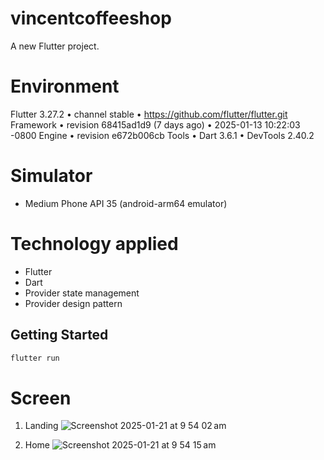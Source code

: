# vincentcoffeeshop

A new Flutter project.

# Environment
Flutter 3.27.2 • channel stable • https://github.com/flutter/flutter.git
Framework • revision 68415ad1d9 (7 days ago) • 2025-01-13 10:22:03 -0800
Engine • revision e672b006cb
Tools • Dart 3.6.1 • DevTools 2.40.2

# Simulator
- Medium Phone API 35 (android-arm64 emulator)

# Technology applied
- Flutter
- Dart
- Provider state management
- Provider design pattern

## Getting Started

```bash
flutter run
```

# Screen
1. Landing
![Screenshot 2025-01-21 at 9 54 02 am](https://github.com/user-attachments/assets/e9fd4a17-5698-4f25-8783-333c930a6b71)

2. Home
![Screenshot 2025-01-21 at 9 54 15 am](https://github.com/user-attachments/assets/1fb01a78-2329-4a4e-be4f-79ea84ed98fb)
